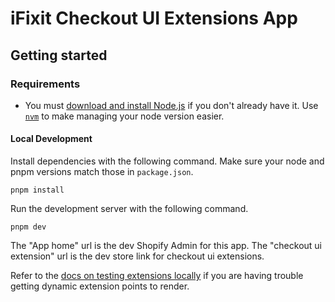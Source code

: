 # iFixit Checkout UI Extensions App

## Getting started

### Requirements

-  You must [download and install Node.js](https://nodejs.org/en/download/) if you don't already have it. Use [`nvm`](https://github.com/nvm-sh/nvm#installing-and-updating) to make managing your node version easier.

#### Local Development

Install dependencies with the following command. Make sure your node and pnpm versions match those in `package.json`.

```shell
pnpm install
```

Run the development server with the following command.

```shell
pnpm dev
```

The "App home" url is the dev Shopify Admin for this app. The "checkout ui extension" url is the dev store link for checkout ui extensions.

Refer to the [docs on testing extensions locally](https://shopify.dev/docs/apps/checkout/best-practices/testing-ui-extensions#test-locally) if you are having trouble getting dynamic extension points to render.
